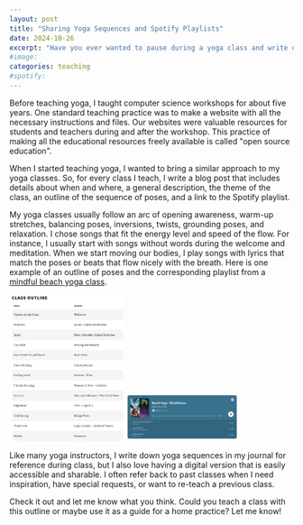 ```yaml
---
layout: post
title: "Sharing Yoga Sequences and Spotify Playlists"
date: 2024-10-26
excerpt: "Have you ever wanted to pause during a yoga class and write down the name of a song playing or the poses you just practiced? I know I have, so I like to share my sequences and playlist."
#image: 
categories: teaching
#spotify: 
---
```


Before teaching yoga, I taught computer science workshops for about five years. One standard teaching practice was to make a website with all the necessary instructions and files. Our websites were valuable resources for students and teachers during and after the workshop. This practice of making all the educational resources freely available is called "open source education".

When I started teaching yoga, I wanted to bring a similar approach to my 
yoga classes. So, for every class I teach, I write a blog post that includes details about when and where, a general description, the theme of the class, an outline of the sequence of poses, and a link to the Spotify playlist. 

My yoga classes usually follow an arc of opening awareness, warm-up stretches, balancing poses, inversions, twists, grounding poses, and relaxation. I chose songs that fit the energy level and speed of the flow. For instance, I usually start with songs without words during the welcome and meditation. When we start moving our bodies, I play songs with lyrics that match the poses or beats that flow nicely with the breath. Here is one example of an outline of poses and the corresponding playlist from a [mindful beach yoga class](https://www.raynaharris.com/blog/beach-yoga-13/). 

<img src="/images/yoga/yogablog-3.png" alt="review" width="40%" />

<img src="/images/yoga/yogablog-2.png" alt="review" width="40%" />
 
Like many yoga instructors, I write down yoga sequences in my journal for reference during class, but I also love having a digital version that is easily accessible and sharable. I often refer back to past classes when I need inspiration, have special requests, or want to re-teach a previous class. 

Check it out and let me know what you think. Could you teach a class with this outline or maybe use it as a guide for a home practice? Let me know!